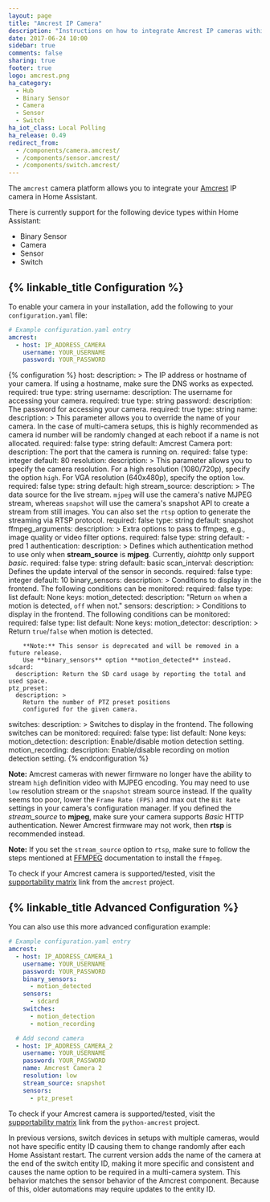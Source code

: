 ```yaml
---
layout: page
title: "Amcrest IP Camera"
description: "Instructions on how to integrate Amcrest IP cameras within Home Assistant."
date: 2017-06-24 10:00
sidebar: true
comments: false
sharing: true
footer: true
logo: amcrest.png
ha_category:
  - Hub
  - Binary Sensor
  - Camera
  - Sensor
  - Switch
ha_iot_class: Local Polling
ha_release: 0.49
redirect_from:
  - /components/camera.amcrest/
  - /components/sensor.amcrest/
  - /components/switch.amcrest/
---
```


The `amcrest` camera platform allows you to integrate your [Amcrest](https://amcrest.com/) IP camera in Home Assistant.

There is currently support for the following device types within Home Assistant:

- Binary Sensor
- Camera
- Sensor
- Switch

## {% linkable_title Configuration %}

To enable your camera in your installation, add the following to your `configuration.yaml` file:

```yaml
# Example configuration.yaml entry
amcrest:
  - host: IP_ADDRESS_CAMERA
    username: YOUR_USERNAME
    password: YOUR_PASSWORD

```

{% configuration %}
host:
  description: >
    The IP address or hostname of your camera.
    If using a hostname, make sure the DNS works as expected.
  required: true
  type: string
username:
  description: The username for accessing your camera.
  required: true
  type: string
password:
  description: The password for accessing your camera.
  required: true
  type: string
name:
  description: >
    This parameter allows you to override the name of your camera. In the case of multi-camera setups,
    this is highly recommended as camera id number will be randomly changed at each reboot if a name is not allocated.
  required: false
  type: string
  default: Amcrest Camera
port:
  description: The port that the camera is running on.
  required: false
  type: integer
  default: 80
resolution:
  description: >
    This parameter allows you to specify the camera resolution.
    For a high resolution (1080/720p), specify the option `high`.
    For VGA resolution (640x480p), specify the option `low`.
  required: false
  type: string
  default: high
stream_source:
  description: >
    The data source for the live stream. `mjpeg` will use the camera's native
    MJPEG stream, whereas `snapshot` will use the camera's snapshot API to
    create a stream from still images. You can also set the `rtsp` option to
    generate the streaming via RTSP protocol.
  required: false
  type: string
  default: snapshot
ffmpeg_arguments:
  description: >
    Extra options to pass to ffmpeg, e.g.,
    image quality or video filter options.
  required: false
  type: string
  default: -pred 1
authentication:
  description: >
    Defines which authentication method to use only when **stream_source**
    is **mjpeg**. Currently, *aiohttp* only support *basic*.
  required: false
  type: string
  default: basic
scan_interval:
  description: Defines the update interval of the sensor in seconds.
  required: false
  type: integer
  default: 10
binary_sensors:
  description: >
    Conditions to display in the frontend.
    The following conditions can be monitored:
  required: false
  type: list
  default: None
  keys:
    motion_detected:
      description: "Return `on` when a motion is detected, `off` when not."
sensors:
  description: >
    Conditions to display in the frontend.
    The following conditions can be monitored:
  required: false
  type: list
  default: None
  keys:
    motion_detector:
      description: >
        Return `true`/`false` when motion is detected.  

        **Note:** This sensor is deprecated and will be removed in a future release.
        Use **binary_sensors** option **motion_detected** instead.
    sdcard:
      description: Return the SD card usage by reporting the total and used space.
    ptz_preset:
      description: >
        Return the number of PTZ preset positions
        configured for the given camera.
switches:
  description: >
    Switches to display in the frontend.
    The following switches can be monitored:
  required: false
  type: list
  default: None
  keys:
    motion_detection:
      description: Enable/disable motion detection setting.
    motion_recording:
      description: Enable/disable recording on motion detection setting.
{% endconfiguration %}

**Note:** Amcrest cameras with newer firmware no longer have the ability to
stream `high` definition video with MJPEG encoding. You may need to use `low`
resolution stream or the `snapshot` stream source instead.  If the quality seems
too poor, lower the `Frame Rate (FPS)` and max out the `Bit Rate` settings in
your camera's configuration manager. If you defined the *stream_source* to
**mjpeg**, make sure your camera supports *Basic* HTTP authentication.
Newer Amcrest firmware may not work, then **rtsp** is recommended instead.

**Note:** If you set the `stream_source` option to `rtsp`,
make sure to follow the steps mentioned at [FFMPEG](/components/ffmpeg/)
documentation to install the `ffmpeg`.

To check if your Amcrest camera is supported/tested, visit the
[supportability matrix](https://github.com/tchellomello/python-amcrest#supportability-matrix)
link from the `amcrest` project.

## {% linkable_title Advanced Configuration %}

You can also use this more advanced configuration example:

```yaml
# Example configuration.yaml entry
amcrest:
  - host: IP_ADDRESS_CAMERA_1
    username: YOUR_USERNAME
    password: YOUR_PASSWORD
    binary_sensors:
      - motion_detected
    sensors:
      - sdcard
    switches:
      - motion_detection
      - motion_recording

  # Add second camera
  - host: IP_ADDRESS_CAMERA_2
    username: YOUR_USERNAME
    password: YOUR_PASSWORD
    name: Amcrest Camera 2
    resolution: low
    stream_source: snapshot
    sensors:
      - ptz_preset
```

To check if your Amcrest camera is supported/tested, visit the [supportability matrix](https://github.com/tchellomello/python-amcrest#supportability-matrix) link from the `python-amcrest` project.

<p class='note warning'>
In previous versions, switch devices in setups with multiple cameras, would not have specific entity ID causing them to change randomly after each Home Assistant restart. The current version adds the name of the camera at the end of the switch entity ID, making it more specific and consistent and causes the name option to be required in a multi-camera system. This behavior matches the sensor behavior of the Amcrest component. Because of this, older automations may require updates to the entity ID.
</p>
